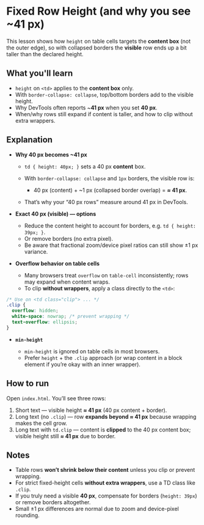 # Fixed Row Height (and why you see \~41 px)

This lesson shows how `height` on table cells targets the **content box** (not the outer edge), so with collapsed borders the **visible** row ends up a bit taller than the declared height.

## What you'll learn

- `height` on `<td>` applies to the **content box** only.
- With `border-collapse: collapse`, top/bottom borders add to the visible height.
- Why DevTools often reports \~**41 px** when you set **40 px**.
- When/why rows still expand if content is taller, and how to clip without extra wrappers.

## Explanation

- **Why 40 px becomes \~41 px**

  - `td { height: 40px; }` sets a 40 px **content** box.

  - With `border-collapse: collapse` and `1px` borders, the visible row is:

    - 40 px (content) + \~1 px (collapsed border overlap) = **≈ 41 px**.

  - That’s why your “40 px rows” measure around 41 px in DevTools.

- **Exact 40 px (visible) — options**

  - Reduce the content height to account for borders, e.g. `td { height: 39px; }`.
  - Or remove borders (no extra pixel).
  - Be aware that fractional zoom/device pixel ratios can still show ±1 px variance.

- **Overflow behavior on table cells**

  - Many browsers treat `overflow` on `table-cell` inconsistently; rows may expand when content wraps.
  - To clip **without wrappers**, apply a class directly to the `<td>`:

```css
/* Use on <td class="clip"> ... */
.clip {
  overflow: hidden;
  white-space: nowrap; /* prevent wrapping */
  text-overflow: ellipsis;
}
```

- **`min-height`**

  - `min-height` is ignored on table cells in most browsers.
  - Prefer `height` + the `.clip` approach (or wrap content in a block element if you’re okay with an inner wrapper).

## How to run

Open `index.html`. You’ll see three rows:

1. Short text — visible height **≈ 41 px** (40 px content + border).
2. Long text (no `.clip`) — row **expands beyond ≈ 41 px** because wrapping makes the cell grow.
3. Long text with `td.clip` — content is **clipped** to the 40 px content box; visible height still **≈ 41 px** due to border.

## Notes

- Table rows **won’t shrink below their content** unless you clip or prevent wrapping.
- For strict fixed-height cells **without extra wrappers**, use a TD class like `.clip`.
- If you truly need a visible **40 px**, compensate for borders (`height: 39px`) or remove borders altogether.
- Small ±1 px differences are normal due to zoom and device-pixel rounding.
